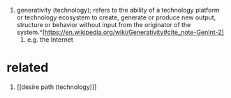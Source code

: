 1. generativity (technology); refers to the ability of a technology platform or technology ecosystem to create, generate or produce new output, structure or behavior without input from the originator of the system.^[https://en.wikipedia.org/wiki/Generativity#cite_note-GenInt-2]
	1. e.g. the Internet

# related
1. [[desire path (technology)]]